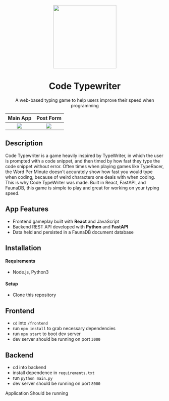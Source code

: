 <p align="center"><img width="200" src="https://i.imgur.com/TE6LhaR.png"></p>
<h1 align="center">Code Typewriter</h1>
<p align="center">
A web-based typing game to help users improve their speed when programming
</p>

Main App            |  Post Form
:-------------------------:|:-------------------------:
![](https://i.imgur.com/gppD4H0.png)  |  ![](https://i.imgur.com/F83LRZd.png)


## Description
Code Typewriter is a game heavily inspired by TypeWriter, in which the user is prompted with a code snippet, and then timed by how fast they type the code snippet without error. Often times when playing games like TypeRacer, the Word Per Minute doesn't accurately show how fast you would type when coding, because of weird characters one deals with when coding. This is why Code TypeWriter was made. Built in React, FastAPI, and FaunaDB, this game is simple to play and great for working on your typing speed.

## App Features
* Frontend gameplay built with __React__ and JavaScript
* Backend REST API developed with __Python__ and __FastAPI__
* Data held and persisted in a FaunaDB document database

## Installation
#### Requirements
* Node.js, Python3

#### Setup
* Clone this repository
## Frontend
* `cd` into `/frontend`
* run `npm install` to grab necessary dependencies
* run `npm start` to boot dev server
* dev server should be running on port `3000`

## Backend
* cd into backend
* install dependence in `requirements.txt`
* run `python main.py`
* dev server should be running on port `8000`

Application Should be running
